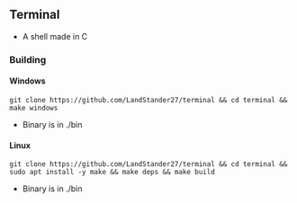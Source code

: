 ## Terminal
- A shell made in C

### Building
#### Windows
```git clone https://github.com/LandStander27/terminal && cd terminal && make windows```
- Binary is in ./bin
#### Linux
```git clone https://github.com/LandStander27/terminal && cd terminal && sudo apt install -y make && make deps && make build```
- Binary is in ./bin